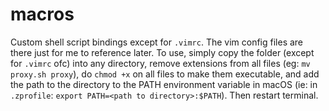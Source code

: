 # macros
Custom shell script bindings except for `.vimrc`. The vim config files are there just for me to reference later. To use, simply copy the folder (except for `.vimrc` ofc) into any directory, remove extensions from all files (eg: `mv proxy.sh proxy`), do `chmod +x` on all files to make them executable, and add the path to the directory to the PATH environment variable in macOS (ie: in `.zprofile`: `export PATH=<path to directory>:$PATH`). Then restart terminal. 
